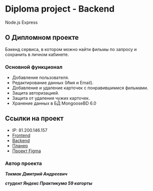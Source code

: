 # Diploma project - Backend

Node.js Express

## О Дипломном проекте

Бэкенд сервиса, в котором можно найти фильмы по запросу и сохранить в личном
кабинете.

### Основной функционал

- Добавление пользователя.
- Редактирование данных (Имя и Email).
- Добавление и удаление карточек с понравившимися фильмами.
- Защита авторизацией.
- Защита от удаления чужих карточек.
- Хранение данных в БД MongooseBD 6.0

## Ссылки на проект

- IP: 81.200.146.157
- [Frontend](https://diploma.e-tokmak.ru)
- [Backend](https://api.diploma.e-tokmak.ru)
- [Планер](https://www.notion.so/bbac09ef519a4a5dae81c4fd3c9ca8a0?v=b284217a977b4b4da035803a3f2c5622&pvs=4)
- [Проект Figma](https://disk.yandex.ru/d/OWzffpJIrTRPpQ)

### Автор проекта

**_Токмак Дмитрий Андреевич_**

**_студент Яндекс Практикума 59 кагорты_**
